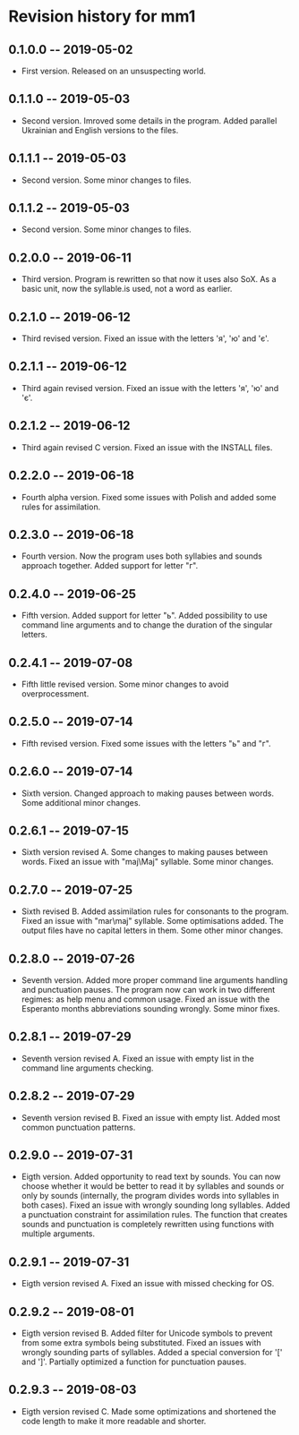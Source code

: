 # Revision history for mm1

## 0.1.0.0  -- 2019-05-02

* First version. Released on an unsuspecting world.

## 0.1.1.0  -- 2019-05-03

* Second version. Imroved some details in the program. Added parallel Ukrainian and English versions to the files.


## 0.1.1.1  -- 2019-05-03

* Second version. Some minor changes to files.

## 0.1.1.2  -- 2019-05-03

* Second version. Some minor changes to files.

## 0.2.0.0  -- 2019-06-11

* Third version. Program is rewritten so that now it uses also SoX. As a basic unit, now the syllable.is used, not a word as earlier.

## 0.2.1.0  -- 2019-06-12

* Third revised version. Fixed an issue with the letters 'я', 'ю' and 'є'.

## 0.2.1.1  -- 2019-06-12

* Third again revised version. Fixed an issue with the letters 'я', 'ю' and 'є'.

## 0.2.1.2  -- 2019-06-12

* Third again revised C version. Fixed an issue with the INSTALL files.

## 0.2.2.0  -- 2019-06-18

* Fourth alpha version. Fixed some issues with Polish and added some rules for assimilation.

## 0.2.3.0  -- 2019-06-18

* Fourth version. Now the program uses both syllabies and sounds approach together. Added support for letter "г".

## 0.2.4.0  -- 2019-06-25

* Fifth version. Added support for letter "ь". Added possibility to use command line arguments and to change 
the duration of the singular letters.

## 0.2.4.1  -- 2019-07-08

* Fifth little revised version. Some minor changes to avoid overprocessment.

## 0.2.5.0  -- 2019-07-14

* Fifth revised version. Fixed some issues with the letters "ь" and "г".

## 0.2.6.0  -- 2019-07-14

* Sixth version. Changed approach to making pauses between words. Some additional minor changes.

## 0.2.6.1  -- 2019-07-15

* Sixth version revised A. Some changes to making pauses between words. Fixed an issue with "maj\Maj" syllable. Some minor changes.

## 0.2.7.0  -- 2019-07-25

* Sixth revised B. Added assimilation rules for consonants to the program. Fixed an issue with "mar\maj" syllable. Some optimisations added. The output files have no capital letters in them. Some other minor changes.

## 0.2.8.0  -- 2019-07-26

* Seventh version. Added more proper command line arguments handling and punctuation pauses. The program now can work in 
two different regimes: as help menu and common usage. Fixed an issue with the Esperanto months abbreviations 
sounding wrongly. Some minor fixes.

## 0.2.8.1  -- 2019-07-29

* Seventh version revised A. Fixed an issue with empty list in the command line arguments checking.

## 0.2.8.2  -- 2019-07-29

* Seventh version revised B. Fixed an issue with empty list. Added most common punctuation patterns.

## 0.2.9.0  -- 2019-07-31

* Eigth version. Added opportunity to read text by sounds. You can now choose whether it would be better to read it 
by syllables and sounds or only by sounds (internally, the program divides words into syllables in both cases). Fixed an issue 
with wrongly sounding long syllables. Added a punctuation constraint for assimilation rules. The function that creates 
sounds and punctuation is completely rewritten using functions with multiple arguments.

## 0.2.9.1  -- 2019-07-31

* Eigth version revised A. Fixed an issue with missed checking for OS. 

## 0.2.9.2  -- 2019-08-01

* Eigth version revised B. Added filter for Unicode symbols to prevent from some extra symbols being substituted. 
Fixed an issues with wrongly sounding parts of syllables. Added a special conversion for '\[' and '\]'. Partially 
optimized a function for punctuation pauses.

## 0.2.9.3  -- 2019-08-03

* Eigth version revised C. Made some optimizations and shortened the code length to make it more readable and shorter.

